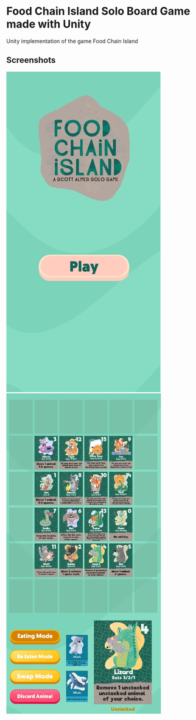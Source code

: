 # Food Chain Island Solo Board Game made with Unity

Unity implementation of the game Food Chain Island

## Screenshots
![Screenshot](Screenshots/screenshot1.jpg)
![Screenshot](Screenshots/screenshot2.jpg)
